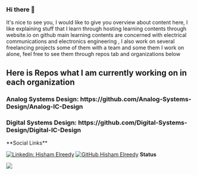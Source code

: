 ### Hi there 👋
It's nice to see you, I would like to give you overview about content here, I like explaining stuff that I learn through hosting learning contents
  through website.io on github main learning contents are concerned with electrical communications and electronics engineering
  , I also work on several freelancing projects some of them
 with a team and some them I work on alone, feel free to see them through repos tab and organizations below</h2>
<h2>Here is Repos what I am currently working on in each organization
<h3>Analog Systems Design: https://github.com/Analog-Systems-Design/Analog-IC-Design</h3>
<h3>Digital Systems Design: https://github.com/Digital-Systems-Design/Digital-IC-Design</h3>
**Social Links**
  
[![Linkedin: Hisham Elreedy](https://img.shields.io/badge/-Hisham-blue?style=flat-square&logo=Linkedin&logoColor=white&link=https://www.linkedin.com/in/hisham-elreedy/)](https://www.linkedin.com/in/hisham-elreedy/)
[![GitHub Hisham Elreedy](https://img.shields.io/github/followers/hishamelreedy?label=follow&style=social)](https://github.com/hishamelreedy)
**Status**  
  
![](https://github-readme-stats.vercel.app/api?username=hishamelreedy&&show_icons=true&title_color=ffffff&icon_color=bb2acf&text_color=daf7dc&bg_color=151515)
